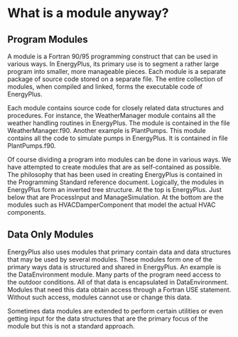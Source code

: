 # What is a module anyway?

## Program Modules

A module is a Fortran 90/95 programming construct that can be used in various ways. In EnergyPlus, its primary use is to segment a rather large program into smaller, more manageable pieces. Each module is a separate package of source code stored on a separate file. The entire collection of modules, when compiled and linked, forms the executable code of EnergyPlus.

Each module contains source code for closely related data structures and procedures. For instance, the WeatherManager module contains all the weather handling routines in EnergyPlus. The module is contained in the file WeatherManager.f90.  Another example is PlantPumps. This module contains all the code to simulate pumps in EnergyPlus. It is contained in file PlantPumps.f90.

Of course dividing a program into modules can be done in various ways. We have attempted to create modules that are as self-contained as possible. The philosophy that has been used in creating EnergyPlus is contained in the Programming Standard reference document.  Logically, the modules in EnergyPlus form an inverted tree structure. At the top is EnergyPlus. Just below that are ProcessInput and ManageSimulation. At the bottom are the modules such as HVACDamperComponent that model the actual HVAC components.

## Data Only Modules

EnergyPlus also uses modules that primary contain data and data structures that may be used by several modules. These modules form one of the primary ways data is structured and shared in EnergyPlus. An example is the DataEnvironment module. Many parts of the program need access to the outdoor conditions. All of that data is encapsulated in DataEnvironment. Modules that need this data obtain access through a Fortran USE statement. Without such access, modules cannot use or change this data.

Sometimes data modules are extended to perform certain utilities or even getting input for the data structures that are the primary focus of the module but this is not a standard approach.